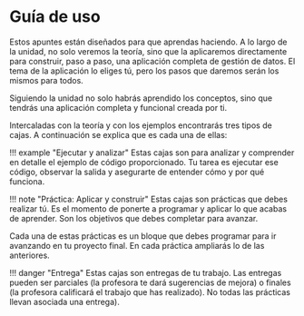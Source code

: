 # Guía de uso

Estos apuntes están diseñados para que aprendas haciendo. A lo largo de la unidad, no solo veremos la teoría, sino que la aplicaremos directamente para construir, paso a paso, una aplicación completa de gestión de datos. El tema de la aplicación lo eliges tú, pero los pasos que daremos serán los mismos para todos. 

Siguiendo la unidad no solo habrás aprendido los conceptos, sino que tendrás una aplicación completa y funcional creada por ti.

Intercaladas con la teoría y con los ejemplos encontrarás tres tipos de cajas. A continuación se explica que es cada una de ellas:

!!! example "Ejecutar y analizar" Estas cajas son para analizar y comprender en detalle el ejemplo de código proporcionado. Tu tarea es ejecutar ese código, observar la salida y asegurarte de entender cómo y por qué funciona.

!!! note "Práctica: Aplicar y construir" Estas cajas son prácticas que debes realizar tú. Es el momento de ponerte a programar y aplicar lo que acabas de aprender. Son los objetivos que debes completar para avanzar.

  Cada una de estas prácticas es un bloque que debes programar para ir avanzando en tu proyecto final. En cada práctica ampliarás lo de las anteriores. 

!!! danger "Entrega" Estas cajas son entregas de tu trabajo. Las entregas pueden ser parciales (la profesora te dará sugerencias de mejora) o finales (la profesora calificará el trabajo que has realizado). No todas las prácticas llevan asociada una entrega).
